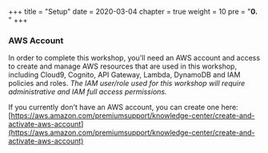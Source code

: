 +++
title = "Setup"
date = 2020-03-04
chapter = true
weight = 10
pre = "<b>0. </b>"
+++

### AWS Account

In order to complete this workshop, you'll need an AWS account and access to create and manage AWS resources that are used in this workshop, including Cloud9, Cognito, API Gateway, Lambda, DynamoDB and IAM policies and roles. 
_The IAM user/role used for this workshop will require administrative and IAM full access permissions._ 

If you currently don't have an AWS account, you can create one here: [https://aws.amazon.com/premiumsupport/knowledge-center/create-and-activate-aws-account](https://aws.amazon.com/premiumsupport/knowledge-center/create-and-activate-aws-account)
